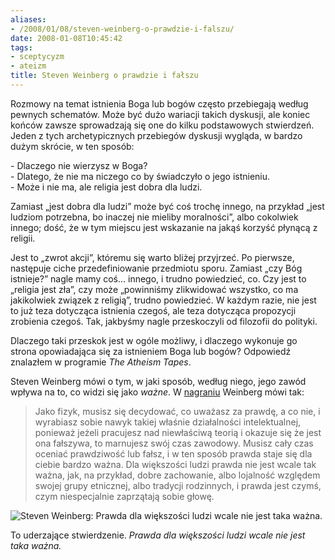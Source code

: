 ```yaml
---
aliases:
- /2008/01/08/steven-weinberg-o-prawdzie-i-falszu/
date: 2008-01-08T10:45:42
tags:
- sceptycyzm
- ateizm
title: Steven Weinberg o prawdzie i fałszu
---
```


Rozmowy na temat istnienia Boga lub bogów często przebiegają według pewnych
schematów. Może być dużo wariacji takich dyskusji, ale koniec końców zawsze
sprowadzają się one do kilku podstawowych stwierdzeń. Jeden z tych
archetypicznych przebiegów dyskusji wygląda, w bardzo dużym skrócie, w ten
sposób:

\- Dlaczego nie wierzysz w Boga?  
\- Dlatego, że nie ma niczego co by świadczyło o jego istnieniu.  
\- Może i nie ma, ale religia jest dobra dla ludzi.

Zamiast „jest dobra dla ludzi” może być coś trochę innego, na przykład „jest
ludziom potrzebna, bo inaczej nie mieliby moralności”, albo cokolwiek innego;
dość, że w tym miejscu jest wskazanie na jakąś korzyść płynącą z religii.

Jest to „zwrot akcji”, któremu się warto bliżej przyjrzeć. Po pierwsze,
następuje ciche przedefiniowanie przedmiotu sporu. Zamiast „czy Bóg istnieje?”
nagle mamy coś... innego, i trudno powiedzieć, co. Czy jest to „religia jest
zła”, czy może „powinniśmy zlikwidować wszystko, co ma jakikolwiek związek z
religią”, trudno powiedzieć. W każdym razie, nie jest to już teza dotycząca
istnienia czegoś, ale teza dotycząca propozycji zrobienia czegoś. Tak,
jakbyśmy nagle przeskoczyli od filozofii do polityki.

Dlaczego taki przeskok jest w ogóle możliwy, i dlaczego wykonuje go strona
opowiadająca się za istnieniem Boga lub bogów? Odpowiedź znalazłem w programie
_The Atheism Tapes_.

Steven Weinberg mówi o tym, w jaki sposób, według niego, jego zawód wpływa na
to, co widzi się jako _ważne_.
W [nagraniu](https://youtu.be/Ep3I0_cr3Oo?t=21m21s) Weinberg mówi tak:

> Jako fizyk, musisz się decydować, co uważasz za prawdę, a co nie, i wyrabiasz
> sobie nawyk takiej właśnie działalności intelektualnej, ponieważ jeżeli
> pracujesz nad niewłaściwą teorią i okazuje się że jest ona fałszywa, to
> marnujesz swój czas zawodowy. Musisz cały czas oceniać prawdziwość lub fałsz,
> i w ten sposób prawda staje się dla ciebie bardzo ważna. Dla większości ludzi
> prawda nie jest wcale tak ważna, jak, na przykład, dobre zachowanie, albo
> lojalność względem swojej grupy etnicznej, albo tradycji rodzinnych, i prawda
> jest czymś, czym niespecjalnie zaprzątają sobie głowę.

![Steven Weinberg: Prawda dla większości ludzi wcale nie jest taka
ważna.](http://media.blizinski.pl/images/blog/steven-weinberg-truth.png)

To uderzające stwierdzenie. _Prawda dla większości ludzi wcale nie jest taka
ważna._
